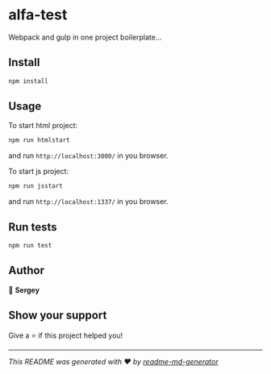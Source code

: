 # alfa-test
Webpack and gulp in one project boilerplate...

## Install

```sh
npm install
```

## Usage

To start html project:
```sh
npm run htmlstart
```
and run `http://localhost:3000/` in you browser.  

To start js project:
```sh
npm run jsstart
```
and run `http://localhost:1337/` in you browser.  

## Run tests

```sh
npm run test
```

## Author

👤 **Sergey**


## Show your support

Give a ⭐️ if this project helped you!


***
_This README was generated with ❤️ by [readme-md-generator](https://github.com/kefranabg/readme-md-generator)_
